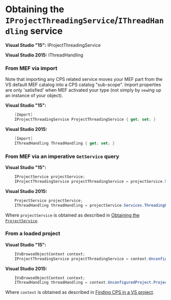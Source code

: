 Obtaining the `IProjectThreadingService`/`IThreadHandling` service
=====================================
**Visual Studio "15":** IProjectThreadingService

**Visual Studio 2015:** IThreadHandling


### From MEF via import

Note that importing any CPS related service moves your MEF part from the
VS default MEF catalog into a CPS catalog "sub-scope". Import properties
are only 'satisfied' when MEF activated your type (not simply by `new`ing
up an instance of your object).

**Visual Studio "15":**
```csharp
    [Import]
    IProjectThreadingService ProjectThreadingService { get; set; }
```

**Visual Studio 2015:**
```csharp
    [Import]
    IThreadHandling ThreadHandling { get; set; }
```

### From MEF via an imperative `GetService` query

**Visual Studio "15":**
```csharp
    IProjectService projectService;
    IProjectThreadingService projectThreadingService = projectService.Services.ThreadingPolicy;
```

**Visual Studio 2015:**
```csharp
    ProjectService projectService;
    IThreadHandling threadHandling = projectService.Services.ThreadingPolicy;
```

Where `projectService` is obtained as described in 
[Obtaining the `ProjectService`](obtaining_the_ProjectService.md).

### From a loaded project

**Visual Studio "15":**
```csharp
    IVsBrowseObjectContext context;
    IProjectThreadingService projectThreadingService = context.UnconfiguredProject.ProjectService.Services.ThreadingPolicy;
```

**Visual Studio 2015:**
```csharp
    IVsBrowseObjectContext context;
    IThreadHandling threadHandling = context.UnconfiguredProject.ProjectService.Services.ThreadingPolicy;
```

Where `context` is obtained as described in [Finding CPS in a VS 
project](finding_CPS_in_a_VS_project.md).

